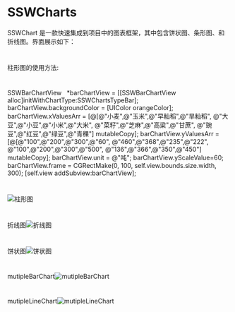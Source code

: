 # SSWCharts
SSWChart 是一款快速集成到项目中的图表框架，其中包含饼状图、条形图、和折线图。界面展示如下：
#
柱形图的使用方法:
#
SSWBarChartView   *barChartView = [[SSWBarChartView alloc]initWithChartType:SSWChartsTypeBar];
barChartView.backgroundColor = [UIColor orangeColor];
barChartView.xValuesArr = [@[@"小麦",@"玉米",@"早籼稻",@"旱籼稻",
                                 @"大豆",@"小豆",@"小米",@"大米",
                                 @"菜籽",@"芝麻",@"高粱",@"甘蔗",
                                 @"豌豆",@"红豆",@"绿豆",@"青稞"] mutableCopy];
barChartView.yValuesArr = [@[@"100",@"200",@"300",@"60",
                                 @"460",@"368",@"235",@"222",
                                 @"100",@"200",@"300",@"500",
                                 @"136",@"366",@"350",@"450"] mutableCopy];
barChartView.unit = @"吨";
barChartView.yScaleValue=60;
barChartView.frame = CGRectMake(0, 100, self.view.bounds.size.width, 300);
[self.view addSubview:barChartView];
#
![柱形图](https://raw.githubusercontent.com/wsslxt/SSWCharts/master/images/barChart.png)
#
折线图![折线图](https://raw.githubusercontent.com/wsslxt/SSWCharts/master/images/lineChart.png)
#
饼状图![饼状图](https://raw.githubusercontent.com/wsslxt/SSWCharts/master/images/pieChart.png)
#
mutipleBarChart![mutipleBarChart](https://raw.githubusercontent.com/wsslxt/SSWCharts/master/images/mutipleBar.png)
#
mutipleLineChart![mutipleLineChart](https://raw.githubusercontent.com/wsslxt/SSWCharts/master/images/mutipleLine.png)

